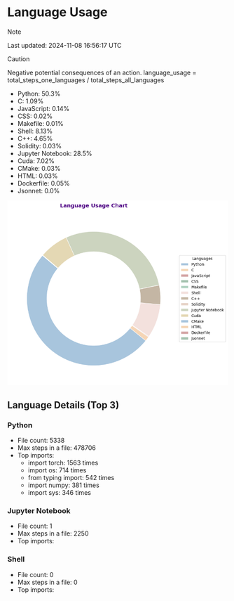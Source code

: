 # Language Usage
> [!NOTE]
Last updated: 2024-11-08 16:56:17 UTC

> [!CAUTION]
> Negative potential consequences of an action.
language_usage = total_steps_one_languages  / total_steps_all_languages

- Python: 50.3%
- C: 1.09%
- JavaScript: 0.14%
- CSS: 0.02%
- Makefile: 0.01%
- Shell: 8.13%
- C++: 4.65%
- Solidity: 0.03%
- Jupyter Notebook: 28.5%
- Cuda: 7.02%
- CMake: 0.03%
- HTML: 0.03%
- Dockerfile: 0.05%
- Jsonnet: 0.0%

![Language Usage Chart](language_usage.png)

## Language Details (Top 3)

### Python
- File count: 5338
- Max steps in a file: 478706
- Top imports:
  - import torch: 1563 times
  - import os: 714 times
  - from typing import: 542 times
  - import numpy: 381 times
  - import sys: 346 times

### Jupyter Notebook
- File count: 1
- Max steps in a file: 2250
- Top imports:

### Shell
- File count: 0
- Max steps in a file: 0
- Top imports:

